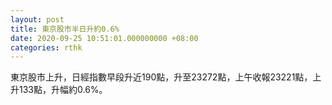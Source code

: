 ```yaml
---
layout: post
title: 東京股市半日升約0.6%
date: 2020-09-25 10:51:01.000000000 +08:00
categories: rthk
---
```


東京股市上升，日經指數早段升近190點，升至23272點，上午收報23221點，上升133點，升幅約0.6%。
